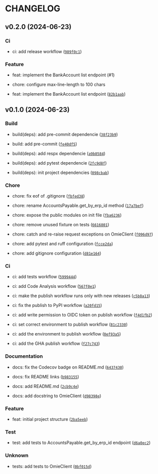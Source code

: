# CHANGELOG

## v0.2.0 (2024-06-23)

### Ci

* ci: add release workflow ([`989f0c1`](https://github.com/morais90/omie-client/commit/989f0c11b60d3ec5cf7f31845fdd60ee0d65e485))

### Feature

* feat: implement the BankAccount list endpoint (#1)

* chore: configure max-line-length to 100 chars
* feat: implement the BankAccount list endpoint ([`82b1aab`](https://github.com/morais90/omie-client/commit/82b1aaba24244444b0ceb520737a7af0c5f13891))

## v0.1.0 (2024-06-23)

### Build

* build(deps): add pre-commit dependencie ([`38f23b9`](https://github.com/morais90/omie-client/commit/38f23b9a317d4d8fc01de5c62bdc1177dff4e19c))

* build: add pre-commit ([`fe40df5`](https://github.com/morais90/omie-client/commit/fe40df5ebbf841c86128cfb0557242424dc6436e))

* build(deps): add respx dependencie ([`a9b8584`](https://github.com/morais90/omie-client/commit/a9b858408a0aaad50826822047522b6e3dc0f6e0))

* build(deps): add pytest dependencie ([`2fc9d8f`](https://github.com/morais90/omie-client/commit/2fc9d8fc6873b6035680618bd4f0c61b977afa5e))

* build(deps): init project dependencies ([`098cbab`](https://github.com/morais90/omie-client/commit/098cbab210df0847fc6cc982a97c3ea8cdb019f1))

### Chore

* chore: fix eof of .gitignore ([`fbfed38`](https://github.com/morais90/omie-client/commit/fbfed382b5af9f69aa72d7e232a88ab8a6ef1274))

* chore: rename AccountsPayable.get_by_erp_id method ([`17a7bef`](https://github.com/morais90/omie-client/commit/17a7bef136f1f8ccd948bb9d9c5db8ce9a3bfddb))

* chore: expose the public modules on init file ([`fba6236`](https://github.com/morais90/omie-client/commit/fba623633ec3d9ddf89e78767f3ad08eda17dd88))

* chore: remove unused fixture on tests ([`6616801`](https://github.com/morais90/omie-client/commit/66168010d85aea754341a40c16a6547b91d2ebec))

* chore: catch and re-raise request exceptions on OmieClient ([`f096d97`](https://github.com/morais90/omie-client/commit/f096d9706458210c11790b53737e963f2592c50f))

* chore: add pytest and ruff configuration ([`fcce2da`](https://github.com/morais90/omie-client/commit/fcce2dac4fc3c28a05daf1609a402b8e9ef66a18))

* chore: add gitignore configuration ([`d81e164`](https://github.com/morais90/omie-client/commit/d81e164f266e1e6735903cad5dd1855fe5c4ceb1))

### Ci

* ci: add tests workflow ([`5999444`](https://github.com/morais90/omie-client/commit/5999444e472f46f7d5d4b12663269b25a9b03947))

* ci: add Code Analysis workflow ([`567f0e1`](https://github.com/morais90/omie-client/commit/567f0e1533e4c556069d59fb18c90e4655c06635))

* ci: make the publish workflow runs only with new releases ([`c5b8a13`](https://github.com/morais90/omie-client/commit/c5b8a13e1faa7c0fb4af5ef9ca6a98ae1ac3b4e7))

* ci: fix the publish to PyPI workflow ([`a20fd15`](https://github.com/morais90/omie-client/commit/a20fd15ce7f7e5cb5314fa060885ef4b6d0758b8))

* ci: add write permission to OIDC token on publish workflow ([`f4d1fb2`](https://github.com/morais90/omie-client/commit/f4d1fb24a58e390488a10b113127fe4f7e0dfe2d))

* ci: set correct environment to publish workflow ([`81c2330`](https://github.com/morais90/omie-client/commit/81c2330b951af3c9c05f20ecfdaae5a13edd00a4))

* ci: add the environment to publish workflow ([`0ef93a5`](https://github.com/morais90/omie-client/commit/0ef93a5303581a9d2c11460b710a1c81ed709299))

* ci: add the GHA publish workflow ([`f27c743`](https://github.com/morais90/omie-client/commit/f27c743e04e0f97fd96e165358f4fee6bed56cd3))

### Documentation

* docs: fix the Codecov badge on README.md ([`6437430`](https://github.com/morais90/omie-client/commit/6437430f31c4a8e229f81439e24762f2983126e2))

* docs: fix README links ([`b983155`](https://github.com/morais90/omie-client/commit/b983155ddf0a34617444f6b56cb0cb320f524992))

* docs: add README.md ([`2cb9c4e`](https://github.com/morais90/omie-client/commit/2cb9c4e4266ff2617907ff738c2c8fec87d5e268))

* docs: add docstring to OmieClient ([`d98398e`](https://github.com/morais90/omie-client/commit/d98398ef472962e591f79ffcf83407e5660642be))

### Feature

* feat: initial project structure ([`2ba5eeb`](https://github.com/morais90/omie-client/commit/2ba5eeb6dde799593c4f20e914e146cd3059cc59))

### Test

* test: add tests to AccountsPayable.get_by_erp_id endpoint ([`d6a0ec2`](https://github.com/morais90/omie-client/commit/d6a0ec28b1c40cd7aaec39c369d14e9cab6ec99d))

### Unknown

* tests: add tests to OmieClient ([`0bf015d`](https://github.com/morais90/omie-client/commit/0bf015da893b07c9d2aff28856cbc8726742a856))
